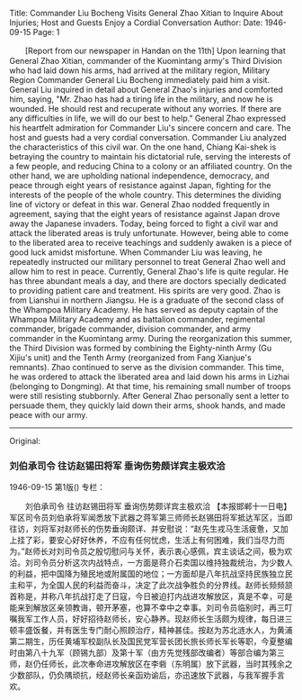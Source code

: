 Title: Commander Liu Bocheng Visits General Zhao Xitian to Inquire About Injuries; Host and Guests Enjoy a Cordial Conversation
Author:
Date: 1946-09-15
Page: 1

　　[Report from our newspaper in Handan on the 11th] Upon learning that General Zhao Xitian, commander of the Kuomintang army's Third Division who had laid down his arms, had arrived at the military region, Military Region Commander General Liu Bocheng immediately paid him a visit. General Liu inquired in detail about General Zhao's injuries and comforted him, saying, "Mr. Zhao has had a tiring life in the military, and now he is wounded. He should rest and recuperate without any worries. If there are any difficulties in life, we will do our best to help." General Zhao expressed his heartfelt admiration for Commander Liu's sincere concern and care. The host and guests had a very cordial conversation. Commander Liu analyzed the characteristics of this civil war. On the one hand, Chiang Kai-shek is betraying the country to maintain his dictatorial rule, serving the interests of a few people, and reducing China to a colony or an affiliated country. On the other hand, we are upholding national independence, democracy, and peace through eight years of resistance against Japan, fighting for the interests of the people of the whole country. This determines the dividing line of victory or defeat in this war. General Zhao nodded frequently in agreement, saying that the eight years of resistance against Japan drove away the Japanese invaders. Today, being forced to fight a civil war and attack the liberated areas is truly unfortunate. However, being able to come to the liberated area to receive teachings and suddenly awaken is a piece of good luck amidst misfortune. When Commander Liu was leaving, he repeatedly instructed our military personnel to treat General Zhao well and allow him to rest in peace. Currently, General Zhao's life is quite regular. He has three abundant meals a day, and there are doctors specially dedicated to providing patient care and treatment. His spirits are very good. Zhao is from Lianshui in northern Jiangsu. He is a graduate of the second class of the Whampoa Military Academy. He has served as deputy captain of the Whampoa Military Academy and as battalion commander, regimental commander, brigade commander, division commander, and army commander in the Kuomintang army. During the reorganization this summer, the Third Division was formed by combining the Eighty-ninth Army (Gu Xijiu's unit) and the Tenth Army (reorganized from Fang Xianjue's remnants). Zhao continued to serve as the division commander. This time, he was ordered to attack the liberated area and laid down his arms in Lizhai (belonging to Dongming). At that time, his remaining small number of troops were still resisting stubbornly. After General Zhao personally sent a letter to persuade them, they quickly laid down their arms, shook hands, and made peace with our army.



<hr /> 

Original: 


### 刘伯承司令  往访赵锡田将军  垂询伤势颇详宾主极欢洽

1946-09-15
第1版()
专栏：

　　刘伯承司令
    往访赵锡田将军
    垂询伤势颇详宾主极欢洽
    【本报邯郸十一日电】军区司令员刘伯承将军闻悉放下武器之蒋军第三师师长赵锡田将军抵达军区，当即往访，刘将军对赵师长的伤势垂询颇详、并安慰说：“赵先生戎马生活疲惫，又加上挂了彩，要安心好好休养，不应有任何忧虑，生活上有何困难，我们当尽力而为。”赵师长对刘司令员之殷切慰问与关怀，表示衷心感佩，宾主谈话之间，极为欢洽。刘司令员分析这次内战特点，一方面是蒋介石卖国以维持独裁统治，为少数人的利益，把中国降为殖民地或附属国的地位；一方面却是八年抗战坚持民族独立民主和平，为全国人民的利益而奋斗，决定了此次战争胜负的分界线。赵师长频频颔首称是，并称八年抗战打走了日寇，今日被迫打内战进攻解放区，真是不幸，可是能来到解放区亲领教诲，顿开茅塞，也算不幸中之幸事。刘司令员临别时，再三叮嘱我军工作人员，好好招待赵师长，安心静养。现赵师长生活颇为规律，每日进三顿丰盛饭餐，并有医生专门耐心照顾治疗，精神甚佳。按赵为苏北涟水人，为黄浦第二期生，历任黄埔军校副队长及国民党军营长团长旅长师长军长等职，今夏整编时由第八十九军（顾锡九部）及第十军（由方先觉残部改编者）等部合编为第三师，赵仍任师长，此次奉命进攻解放区在李砦（东明属）放下武器，当时其残余之少数部队，仍负隅顽抗，经赵师长亲函劝谕后，亦迅速放下武器，与我军握手言欢。
